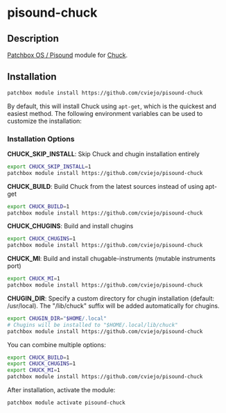 # pisound-chuck

## Description

[Patchbox OS / Pisound](https://blokas.io/pisound/) module for [Chuck](https://chuck.cs.princeton.edu/).

## Installation

```sh
patchbox module install https://github.com/cviejo/pisound-chuck
```

By default, this will install Chuck using `apt-get`, which is the quickest and easiest method. The following environment variables can be used to customize the installation:

### Installation Options

**CHUCK_SKIP_INSTALL**: Skip Chuck and chugin installation entirely

```sh
export CHUCK_SKIP_INSTALL=1
patchbox module install https://github.com/cviejo/pisound-chuck
```

**CHUCK_BUILD**: Build Chuck from the latest sources instead of using apt-get

```sh
export CHUCK_BUILD=1
patchbox module install https://github.com/cviejo/pisound-chuck
```

**CHUCK_CHUGINS**: Build and install chugins

```sh
export CHUCK_CHUGINS=1
patchbox module install https://github.com/cviejo/pisound-chuck
```

**CHUCK_MI**: Build and install chugable-instruments (mutable instruments port)

```sh
export CHUCK_MI=1
patchbox module install https://github.com/cviejo/pisound-chuck
```

**CHUGIN_DIR**: Specify a custom directory for chugin installation (default: /usr/local).
The "/lib/chuck" suffix will be added automatically for chugins.

```sh
export CHUGIN_DIR="$HOME/.local"
# Chugins will be installed to "$HOME/.local/lib/chuck"
patchbox module install https://github.com/cviejo/pisound-chuck
```

You can combine multiple options:

```sh
export CHUCK_BUILD=1
export CHUCK_CHUGINS=1
export CHUCK_MI=1
patchbox module install https://github.com/cviejo/pisound-chuck
```

After installation, activate the module:

```sh
patchbox module activate pisound-chuck
```
